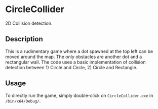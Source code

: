 # CircleCollider
2D Collision detection.

## Description
This is a rudimentary game where a dot spawned at the top left can be moved around the map. The only obstacles are another dot and a rectangular wall.
The code uses a basic implementation of collision detection between 1) Circle and Circle, 2) Circle and Rectangle.

## Usage
To directly run the game, simply double-click on `CircleCollider.exe` in `/bin/x64/Debug/`.

